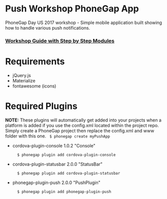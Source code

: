 # Push Workshop PhoneGap App
PhoneGap Day US 2017 workshop - Simple mobile application built showing how to handle various push notifications.

### [Workshop Guide with Step by Step Modules](http://macdonst.github.io/push-workshop-eu)

Requirements
============
- jQuery.js
- Materialize
- fontawesome (icons)

Required Plugins
================
 **NOTE:** These plugins will automatically get added into your projects when a platform is added if you use the config.xml located within the
project repo. Simply create a PhoneGap project then replace the config.xml and www folder with this one. ` $ phonegap create myPushApp`

- cordova-plugin-console 1.0.2 "Console"

        $ phonegap plugin add cordova-plugin-console

- cordova-plugin-statusbar 2.0.0 "StatusBar"

        $ phonegap plugin add cordova-plugin-statusbar

- phonegap-plugin-push 2.0.0 "PushPlugin"

        $ phonegap plugin add phonegap-plugin-push
